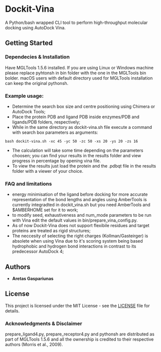 # Dockit-Vina

A Python/bash wrapped CLI tool to perform high-throughput molecular docking using AutoDock Vina.

## Getting Started

### Dependecies & Installation

Have MGLTools 1.5.6 installed. If you are using Linux or Windows machine please replace pyhtonsh in bin folder with the one in the MGLTools bin bolder. macOS users with default directory used for MGLTools installation can keep the original pythonsh.

### Example usage:

* Determine the search box size and centre positioning using Chimera or AutoDock Tools;
* Place the protein PDB and ligand PDB inside enzymes/PDB and ligands/PDB folders, respectively;
* While in the same directory as dockit-vina.sh file execute a command with search box parameters as arguments:
```
bash dockit-vina.sh -xc 45 -yc 50 -zc 50 -xs 20 -ys 20 -zs 16
```
* The calculation will take some time depending on the parameters choosen; you can find your results in the results folder and view progress in percentage by opening vina file.
* To view the results just load the protein and the .pdbqt file in the results folder with a viewer of your choice.

### FAQ and limitations

* energy minimisation of the ligand before docking for more accurate representation of the bond lengths and angles using AmberTools is currently integradted in dockit_vina.sh but you need AmberTools and $AMBERHOME set for it to work;
* to modify seed, exhaustiveness and num_mode parameters to be run with Vina edit the default values in bin/prepare_vina_config.py.
* As of now Dockit-Vina does not support flexibile residues and target proteins are treated as rigid structures;
* The neccesity of selecting the right charges (Kollman/Gasteirger) is absolete when using Vina due to it's scoring system being based hydrophobic and hydrogen bond interactions in contrast to its predecessor AutoDock 4;

## Authors
* **Aretas Gaspariunas**

## License
This project is licensed under the MIT License - see the [LICENSE](LICENSE) file for details.

### Acknowledgments & Disclaimer
prepare_ligand4.py, prepare_receptor4.py and pythonsh are distributed as part of MGLTools 1.5.6 and all the ownership is credited to their respective authors (Morris et al., 2009).
